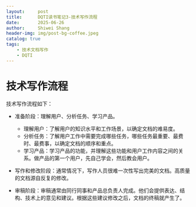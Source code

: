 ```yaml
---
layout:     post
title:      DQTI读书笔记3-技术写作流程
date:       2025-06-26
author:     Shiwei Shang
header-img: img/post-bg-coffee.jpeg
catalog: true
tags:
    - 技术文档写作
    - DQTI
---
```

# 技术写作流程
 
技术写作流程如下：
 
- 准备阶段：理解用户、分析任务、学习产品。
    - 理解用户：了解用户的知识水平和工作场景，以确定文档的难易度。
    - 分析任务：了解用户工作中需要完成哪些任务，哪些任务最重要、最费时、最费事，以确定文档的顺序和重点。
    - 学习产品：学习产品的功能，并理解这些功能和用户工作内容之间的关系。做产品的第一个用户，先自己学会，然后教会用户。
 
- 写作和修改阶段：通常情况下，写作人员很难一次性写出完美的文档。高质量的文档源自反复的修改。
 
- 审稿阶段：审稿通常由同行同事和产品总负责人完成。他们会提供表达、结构、技术上的意见和建议。根据这些建议修改之后，文档的终稿就产生了。
